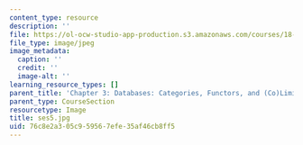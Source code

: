 ```yaml
---
content_type: resource
description: ''
file: https://ol-ocw-studio-app-production.s3.amazonaws.com/courses/18-s097-applied-category-theory-january-iap-2019/76c8e2a305c959567efe35af46cb8ff5_ses5.jpg
file_type: image/jpeg
image_metadata:
  caption: ''
  credit: ''
  image-alt: ''
learning_resource_types: []
parent_title: 'Chapter 3: Databases: Categories, Functors, and (Co)Limits'
parent_type: CourseSection
resourcetype: Image
title: ses5.jpg
uid: 76c8e2a3-05c9-5956-7efe-35af46cb8ff5
---
```

